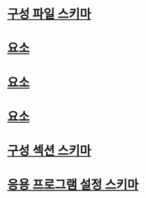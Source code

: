 # [구성 파일 스키마](index.md)
# [<configuration> 요소](configuration-element.md)
# [<assemblyBinding> 요소](assemblybinding-element-for-configuration.md)
# [<linkedConfiguration> 요소](linkedconfiguration-element.md)
# [구성 섹션 스키마](configuration-sections-schema.md)
# [응용 프로그램 설정 스키마](application-settings-schema.md)
